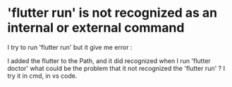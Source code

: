 
# 'flutter run' is not recognized as an internal or external command

I try to run 'flutter run' but it give me error :

I added the flutter to the Path, and it did recognized when I run 'flutter doctor'
what could be the problem that it not recognized the 'flutter run' ? I try it in cmd, in vs code.

        